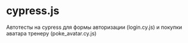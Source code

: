 # cypress.js
Автотесты на cypress для формы авторизации (login.cy.js) и покупки аватара тренеру (poke_avatar.cy.js)
